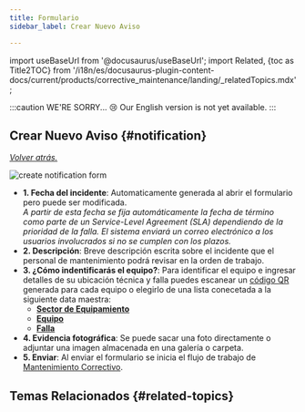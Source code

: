 ```yaml
---
title: Formulario
sidebar_label: Crear Nuevo Aviso

---
```


import useBaseUrl from '@docusaurus/useBaseUrl'; 
import Related, {toc as Title2TOC} from '/i18n/es/docusaurus-plugin-content-docs/current/products/corrective_maintenance/landing/_relatedTopics.mdx'; 

:::caution WE'RE SORRY... 😢
Our English version is not yet available.
:::

## Crear Nuevo Aviso {#notification}

[_Volver atrás._](/docs/products/corrective_maintenance/actions/create_notification)

<div className="img_sizing_small">

![create notification form](/img/productos_es/products_form_notify_cm.png)

</div>

<div className="margin-left--lg">

- **<span className="badge badge--danger">1.</span> Fecha del incidente**: Automaticamente generada al abrir el formulario pero puede ser modificada.  <br/>
_A partir de esta fecha se fija automáticamente la fecha de término como parte de un Service-Level Agreement (SLA) dependiendo de la prioridad de la falla. El sistema enviará un correo electrónico a los usuarios involucrados si no se cumplen con los plazos._
- **<span className="badge badge--danger">2.</span> Descripción**: Breve descripción escrita sobre el incidente que el personal de mantenimiento podrá revisar en la orden de trabajo.
- **<span className="badge badge--danger">3.</span> ¿Cómo indentificarás el equipo?**: Para identificar el equipo e ingresar detalles de su ubicación técnica y falla puedes escanear un [código QR](/docs/documentation/client/database#element-view) generada para cada equipo o elegirlo de una lista conecetada a la siguiente data maestra:
  - [**Sector de Equipamiento**](/docs/products/corrective_maintenance/master_data/equipment_sector)
  - [**Equipo**](/docs/products/corrective_maintenance/master_data/equipment)
  - [**Falla**](/docs/products/corrective_maintenance/master_data/failure_catalog)
- **<span className="badge badge--danger">4.</span> Evidencia fotográfica**: Se puede sacar una foto directamente o adjuntar una imagen almacenada en una galería o carpeta.
- **<span className="badge badge--danger">5.</span> Enviar**: Al enviar el formulario se inicia el flujo de trabajo de [Mantenimiento Correctivo](/docs/products/corrective_maintenance/landing/overview).

</div>


## Temas Relacionados {#related-topics}
<Related/>